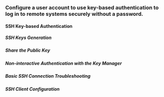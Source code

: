 ### Configure a user account to use key-based authentication to log in to remote systems securely without a password.

#### SSH Key-based Authentication

##### SSH Keys Generation

##### Share the Public Key

##### Non-interactive Authentication with the Key Manager

##### Basic SSH Connection Troubleshooting

##### SSH Client Configuration